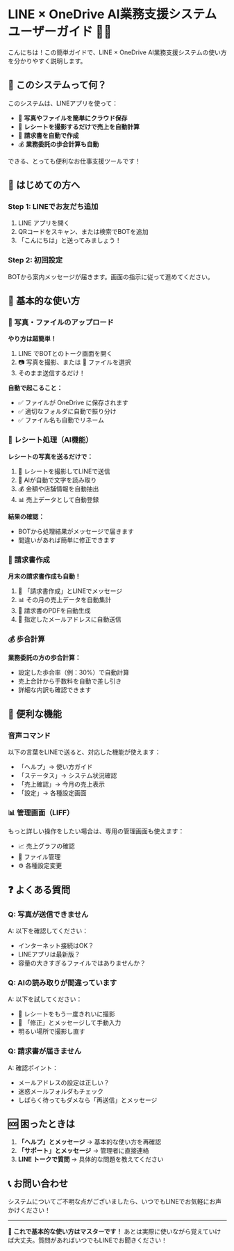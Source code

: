 # LINE × OneDrive AI業務支援システム ユーザーガイド 📱💼

こんにちは！この簡単ガイドで、LINE × OneDrive AI業務支援システムの使い方を分かりやすく説明します。

## 🎯 このシステムって何？

このシステムは、LINEアプリを使って：
- 📸 **写真やファイルを簡単にクラウド保存**
- 🧾 **レシートを撮影するだけで売上を自動計算**
- 📄 **請求書を自動で作成**
- 💰 **業務委託の歩合計算も自動**

できる、とっても便利なお仕事支援ツールです！

## 🚀 はじめての方へ

### Step 1: LINEでお友だち追加
1. LINE アプリを開く
2. QRコードをスキャン、または検索でBOTを追加
3. 「こんにちは」と送ってみましょう！

### Step 2: 初回設定
BOTから案内メッセージが届きます。画面の指示に従って進めてください。

## 📱 基本的な使い方

### 📸 写真・ファイルのアップロード

**やり方は超簡単！**
1. LINE でBOTとのトーク画面を開く
2. 📷 写真を撮影、または 📎 ファイルを選択
3. そのまま送信するだけ！

**自動で起こること：**
- ✅ ファイルが OneDrive に保存されます
- ✅ 適切なフォルダに自動で振り分け
- ✅ ファイル名も自動でリネーム

### 🧾 レシート処理（AI機能）

**レシートの写真を送るだけで：**
1. 📸 レシートを撮影してLINEで送信
2. 🤖 AIが自動で文字を読み取り
3. 💰 金額や店舗情報を自動抽出
4. 📊 売上データとして自動登録

**結果の確認：**
- BOTから処理結果がメッセージで届きます
- 間違いがあれば簡単に修正できます

### 📄 請求書作成

**月末の請求書作成も自動！**
1. 💬 「請求書作成」とLINEでメッセージ
2. 📊 その月の売上データを自動集計
3. 📄 請求書のPDFを自動生成
4. 📧 指定したメールアドレスに自動送信

### 💰 歩合計算

**業務委託の方の歩合計算：**
- 設定した歩合率（例：30%）で自動計算
- 売上合計から手数料を自動で差し引き
- 詳細な内訳も確認できます

## 🎯 便利な機能

### 音声コマンド
以下の言葉をLINEで送ると、対応した機能が使えます：

- 「ヘルプ」→ 使い方ガイド
- 「ステータス」→ システム状況確認
- 「売上確認」→ 今月の売上表示
- 「設定」→ 各種設定画面

### 📊 管理画面（LIFF）
もっと詳しい操作をしたい場合は、専用の管理画面も使えます：
- 📈 売上グラフの確認
- 📁 ファイル管理
- ⚙️ 各種設定変更

## ❓ よくある質問

### Q: 写真が送信できません
A: 以下を確認してください：
- インターネット接続はOK？
- LINEアプリは最新版？
- 容量の大きすぎるファイルではありませんか？

### Q: AIの読み取りが間違っています
A: 以下を試してください：
- 📸 レシートをもう一度きれいに撮影
- 💬 「修正」とメッセージして手動入力
- 明るい場所で撮影し直す

### Q: 請求書が届きません
A: 確認ポイント：
- メールアドレスの設定は正しい？
- 迷惑メールフォルダもチェック
- しばらく待ってもダメなら「再送信」とメッセージ

## 🆘 困ったときは

1. **「ヘルプ」とメッセージ** → 基本的な使い方を再確認
2. **「サポート」とメッセージ** → 管理者に直接連絡
3. **LINE トークで質問** → 具体的な問題を教えてください

## 📞 お問い合わせ

システムについてご不明な点がございましたら、いつでもLINEでお気軽にお声かけください！

---

**🎉 これで基本的な使い方はマスターです！**
あとは実際に使いながら覚えていけば大丈夫。質問があればいつでもLINEでお聞きください！